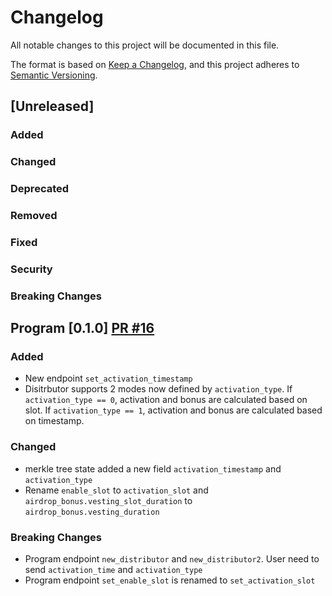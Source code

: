 # Changelog

All notable changes to this project will be documented in this file.

The format is based on [Keep a Changelog](https://keepachangelog.com/en/1.0.0/),
and this project adheres to [Semantic Versioning](https://semver.org/spec/v2.0.0.html).

## [Unreleased]

### Added

### Changed

### Deprecated

### Removed

### Fixed

### Security

### Breaking Changes


## Program [0.1.0] [PR #16](https://github.com/jup-ag/distributor/pull/16)

### Added
- New endpoint `set_activation_timestamp`
- Disitrbutor supports 2 modes now defined by `activation_type`. If `activation_type == 0`, activation and bonus are calculated based on slot. If `activation_type == 1`, activation and bonus are calculated based on timestamp. 

### Changed
- merkle tree state added a new field `activation_timestamp` and `activation_type`
- Rename `enable_slot` to `activation_slot` and `airdrop_bonus.vesting_slot_duration` to `airdrop_bonus.vesting_duration`

### Breaking Changes

- Program endpoint `new_distributor` and `new_distributor2`. User need to send `activation_time` and `activation_type`
- Program endpoint `set_enable_slot` is renamed to `set_activation_slot`

